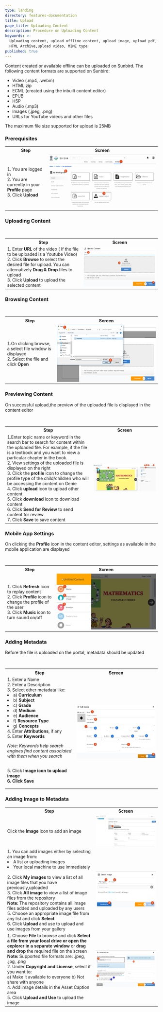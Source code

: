 ```yaml
---
type: landing
directory: features-documentation
title: Upload
page_title: Uploading Content
description: Procedure on Uploading Content
keywords: >-
  Uploading content, upload offline content, upload image, upload pdf, upload
  HTML Archive,upload video, MIME type
published: true
---
```

Content created or available offline can be uploaded on Sunbird. The following content formats are supported on Sunbird:

- Video (.mp4, .webm)
- HTML zip
- ECML (created using the inbuilt content editor)
- EPUB
- H5P
- Audio (.mp3)
- Images (.jpeg, .png)
- URLs for YouTube videos and other files

The maximum file size supported for upload is 25MB

### Prerequisites
<table>
  <tr>
    <th>Step</th>
    <th>Screen</th>
  </tr>
  <tr>
    <td>1. You are logged in <br>2. You are currently in your <strong>Profile</strong> page <br>3. Click <strong>Upload</strong>
       </td>
      <td><img src="pages/features-documentation/images/upload_workspace.png"></td>
  </tr>
  </table>
  
  ### Uploading Content
  <table>
  <tr>
    <th>Step</th>
    <th>Screen</th>
  </tr>
  <tr>
    <td>1. Enter <strong>URL</strong> of the video ( If the file to be uploaded is a Youtube Video) <br>2. Click <strong>Browse</strong> to select the desired file for upload. You can alternatively <strong>Drag & Drop</strong> files to upload <br>3. Click <strong>Upload</strong> to upload the selected content
       </td>
      <td><img src="pages/features-documentation/images/upload_upldcontent.png"></td>
  </tr>
  </table>

### Browsing Content
<table>
  <tr>
    <th>Step</th>
    <th>Screen</th>
  </tr>
  <tr>
    <td>1.On clicking browse, a select file window is displayed <br>2. Select the file and click <strong>Open</strong> 
       </td>
      <td><img src="pages/features-documentation/images/upload_selectimage.png"></td>
  </tr>
  </table>
  
  ### Previewing Content
  On successful upload,the preview of the uploaded file is displayed in the content editor
  <table>
  <tr>
    <th>Step</th>
    <th>Screen</th>
  </tr>
  <tr>
    <td>1.Enter topic name or keyword in the search bar to search for content within the uploaded file. For example, if the file is a textbook and you want to view a particular chapter in the book. <br>2. View settings of the uploaded file is displayed on the right <br>3. Click the <strong>profile</strong> icon to change the profile type of the child/children who will be accessing the content on Genie <br>4. Click <strong>upload</strong> icon to upload other content <br>5. Click <strong>download</strong> icon to download content
<br>6. Click <strong>Send for Review</strong> to send content for review <br>7. Click <strong>Save</strong> to save content
       </td>
      <td><img src="pages/features-documentation/images/upload_contentpreview.png"></td>
  </tr>
  </table>

### Mobile App Settings
On clicking the <strong>Profile</strong> icon in the content editor, settings as available in the mobile application are displayed
<table>
  <tr>
    <th>Step</th>
    <th>Screen</th>
  </tr>
  <tr>
    <td>1. Click <strong>Refresh</strong> icon to replay content <br>2. Click <strong>Profile</strong> icon to change the profile of the user <br>3. Click <strong>Music</strong> icon to turn sound on/off
        </td>
      <td><img src="pages/features-documentation/images/upload_playerview.png"></td>
  </tr>
  </table>
  
  ### Adding Metadata
  Before the file is uploaded on the portal, metadata should be updated
  <table>
  <tr>
    <th>Step</th>
    <th>Screen</th>
  </tr>
  <tr>
    <td>1. Enter a Name <br>2. Enter a Description <br>3. Select other metadata like: <li>a) <strong>Curriculum</strong> <li>b) <strong>Subject</strong> <li>c) <strong>Grade</strong> <li>d) <strong>Medium</strong> <li>e) <strong>Audience</strong> <li>f) <strong>Resource Type</strong> <li>g) <strong>Concepts</strong> <br>4. Enter <strong>Attributions</strong>, if any <br>5. Enter <strong>Keywords</strong>
      
*Note: Keywords help search engines find content associated with them when you search*

<br>5. Click <strong>Image<strong> icon to upload image <br>6. Click <strong>Save</strong>
        </td>
      <td><img src="pages/features-documentation/images/upload_metadata.png"></td>
  </tr>
  </table>
 
 ### Adding Image to Metadata
  <table>
  <tr>
    <th>Step</th>
    <th>Screen</th>
  </tr>
  <tr>
    <td>Click the <strong>Image</strong> icon to add an image</td>
    <td><img src="pages/features-documentation/images/course_imageicon.png"></td>
  </tr>
  <tr>
    <td>1. You can add images either by selecting an image from:<br>
      <li>A list or uploading images</li>
      <li>Your local machine to use immediately</li>
      <br>2. Click <strong>My images</strong> to view a list of all image files that you have previously,uploaded <br>3. Click <strong>All image</strong> to view a list of image files from the repository 
      <br><strong>Note:</strong> The repository contains all image files added and uploaded by any users 
      <br>5. Choose an appropriate image file from any list and click <strong>Select</strong><br>6. Click <strong>Upload</strong> and use to upload and use images from your gallery
    </td>
    <td><img src="pages/features-documentation/images/course_selectimage.png"></td>
  </tr>
  <tr>
      <td>1. Choose <strong>File</strong> to browse and click <strong>Select a file from your local drive or open the explorer in a separate window</strong> or <strong>drag and drop</strong> the required file on the screen <br><strong>Note:</strong> Supported file formats are: .jpeg, .jpg, .png <br>2. Under <strong>Copyright and License</strong>, select if you want to: <br>
      a) Make it available to everyone
      b) Not share with anyone
      <br>4. Add image details in the Asset Caption area <br>5. Click <strong>Upload and Use</strong> to upload the image
      </td>
    <td><img src="pages/features-documentation/images/course_uploadimage.png"></td>
  </tr>
</table>

